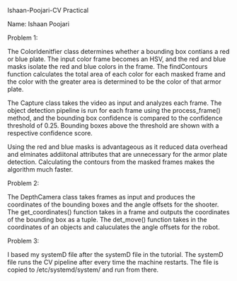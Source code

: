 Ishaan-Poojari-CV Practical

Name: Ishaan Poojari


Problem 1:

The ColorIdenitfier class determines whether a bounding box contians a red or blue plate. The input color frame becomes an HSV, and the red and blue masks isolate the red and blue colors in the frame. The findContours function calculates the total area of each color for each masked frame and the color with the greater area is determined to be the color of that armor plate. 

The Capture class takes the video as input and analyzes each frame. The object detection pipeline is run for each frame using the process_frame() method, and the bounding box confidence is compared to the confidence threshold of 0.25. Bounding boxes above the threshold are shown with a respective confidence score.

Using the red and blue masks is advantageous as it reduced data overhead and elminates addiitonal attributes that are unnecessary for the armor plate detection. Calculating the contours from the masked frames makes the algorithm much faster.

Problem 2:

The DepthCamera class takes frames as input and produces the coordinates of the bounding boxes and the angle offsets for the shooter. The get_coordinates() function takes in a frame and outputs the coordinates of the bounding box as a tuple. The det_move() function takes in the coordinates of an objects and caluculates the angle offsets for the robot. 


Problem 3:

I based my systemD file after the systemD file in the tutorial. The systemD file runs the CV pipeline after every time the machine restarts. The file is copied to /etc/systemd/system/ and run from there.



